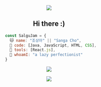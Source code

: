 <!--
**SalguJam/SalguJam** is a ✨ _special_ ✨ repository because its `README.md` (this file) appears on your GitHub profile.

Here are some ideas to get you started:

- 🔭 I’m currently working on ...
- 🌱 I’m currently learning ...
- 👯 I’m looking to collaborate on ...
- 🤔 I’m looking for help with ...
- 💬 Ask me about ...
- 📫 How to reach me: ...
- 😄 Pronouns: ...
- ⚡ Fun fact: ...
-->


<div align="center">
  <p class="header">
  <img src="https://capsule-render.vercel.app/api?type=waving&color=0:C0DEFF,100:c2b2ee&height=200&section=header&text=SalguJam🍑&fontSize=30" />  
  </p>
  
  <p class="bio">
    <h2>Hi there :)</h2>
  </p>
</div>
  
```js
                const SalguJam = {
                  🐱 name: "조상아" || "Sanga Cho",
                  🍊 code: [Java, JavaScript, HTML, CSS],
                  🍠 tools: [React.js],
                  🧁 whoamI: "a lazy perfectionist"
                }
```

<div align="center">
  <p class="stats">
   <img src="https://github-readme-stats.vercel.app/api?username=SalguJam&count_private=true&show_icons=true&include_all_commits=true&bg_color=fffeff&title_color=C0DEFF&text_color=c2b2ee&icon_color=fad4ef"/>
  </p>
  
  <p class="hits">
    <a href="https://hits.seeyoufarm.com" target="_blank">
      <img src="https://hits.seeyoufarm.com/api/count/incr/badge.svg?url=https%3A%2F%2Fgithub.com%2FSalguJam&count_bg=%23FAD4EF&title_bg=%23C0DEFF&icon=ko-fi.svg&icon_color=%23FFFBFE&title=hits&edge_flat=false"/>
    </a>
  </p>
</div>
